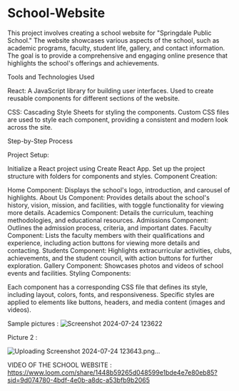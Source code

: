 # School-Website
This project involves creating a school website for "Springdale Public School." The website showcases various aspects of the school, such as academic programs, faculty, student life, gallery, and contact information. The goal is to provide a comprehensive and engaging online presence that highlights the school's offerings and achievements.

Tools and Technologies Used

React:
A JavaScript library for building user interfaces.
Used to create reusable components for different sections of the website.

CSS:
Cascading Style Sheets for styling the components.
Custom CSS files are used to style each component, providing a consistent and modern look across the site.

Step-by-Step Process

Project Setup:

Initialize a React project using Create React App.
Set up the project structure with folders for components and styles.
Component Creation:

Home Component: Displays the school's logo, introduction, and carousel of highlights.
About Us Component: Provides details about the school's history, vision, mission, and facilities, with toggle functionality for viewing more details.
Academics Component: Details the curriculum, teaching methodologies, and educational resources.
Admissions Component: Outlines the admission process, criteria, and important dates.
Faculty Component: Lists the faculty members with their qualifications and experience, including action buttons for viewing more details and contacting.
Students Component: Highlights extracurricular activities, clubs, achievements, and the student council, with action buttons for further exploration.
Gallery Component: Showcases photos and videos of school events and facilities.
Styling Components:

Each component has a corresponding CSS file that defines its style, including layout, colors, fonts, and responsiveness.
Specific styles are applied to elements like buttons, headers, and media content (images and videos).

Sample pictures :
![Screenshot 2024-07-24 123622](https://github.com/user-attachments/assets/2d3a8c2a-aebb-4696-ab6c-1bf305785763)

Picture 2 :


![Uploading Screenshot 2024-07-24 123643.png…]()


VIDEO OF THE SCHOOL WEBSITE : 
https://www.loom.com/share/1448b59265d048599e1bde4e7e80eb85?sid=9d074780-4bdf-4e0b-a8dc-a53bfb9b2065











